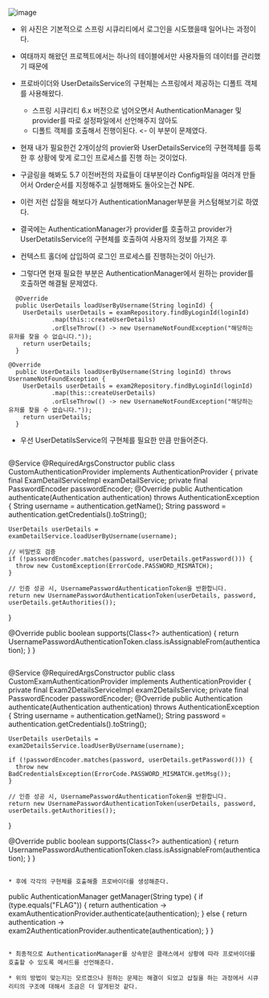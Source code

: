 ![image](https://github.com/Minkyu222341/studyAndAlgorithm/assets/108817236/aa84fefa-121d-4573-8376-a82bbcb62dcf)

* 위 사진은 기본적으로 스프링 시큐리티에서 로그인을 시도했을때 일어나는 과정이다.

* 여태까지 해왔던 프로젝트에서는 하나의 테이블에서만 사용자들의 데이터를 관리했기 때문에
* 프로바이더와 UserDetailsService의 구현체는 스프링에서 제공하는 디폴트 객체를 사용해왔다.
  * 스프링 시큐리티 6.x 버전으로 넘어오면서 AuthenticationManager 및 provider를 따로 설정파일에서 선언해주지 않아도
  * 디폴트 객체를 호출해서 진행이된다. <- 이 부분이 문제였다.
 

* 현재 내가 필요한건 2개이상의 provier와 UserDetailsService의 구현객체를 등록한 후 상황에 맞게 로그인 프로세스를 진행 하는 것이었다.
* 구글링을 해봐도 5.7 이전버전의 자료들이 대부분이라 Config파일을 여러개 만들어서 Order순서를 지정해주고 실행해봐도 돌아오는건 NPE.

* 이런 저런 삽질을 해보다가 AuthenticationManager부분을 커스텀해보기로 하였다.

* 결국에는 AuthenticationManager가 provider를 호출하고 provider가 UserDetatilsService의 구현체를 호출하여 사용자의 정보를 가져온 후
* 컨텍스트 홀더에 삽입하여 로그인 프로세스를 진행하는것이 아닌가.
* 그렇다면 현재 필요한 부분은 AuthenticationManager에서 원하는 provider를 호출하면 해결될 문제였다.

```
  @Override
  public UserDetails loadUserByUsername(String loginId) {
    UserDetails userDetails = examRepository.findByLoginId(loginId)
            .map(this::createUserDetails)
            .orElseThrow(() -> new UsernameNotFoundException("해당하는 유저를 찾을 수 없습니다."));
    return userDetails;
  }
```
```
@Override
  public UserDetails loadUserByUsername(String loginId) throws UsernameNotFoundException {
    UserDetails userDetails = exam2Repository.findByLoginId(loginId)
            .map(this::createUserDetails)
            .orElseThrow(() -> new UsernameNotFoundException("해당하는 유저를 찾을 수 없습니다."));
    return userDetails;
  }
```
* 우선 UserDetatilsService의 구현체를 필요한 만큼 만들어준다.

  ```
@Service
@RequiredArgsConstructor
public class CustomAuthenticationProvider implements AuthenticationProvider {
  private final ExamDetailServiceImpl examDetailService;
  private final PasswordEncoder passwordEncoder;
  @Override
  public Authentication authenticate(Authentication authentication) throws AuthenticationException {
    String username = authentication.getName();
    String password = authentication.getCredentials().toString();

    UserDetails userDetails = examDetailService.loadUserByUsername(username);

    // 비밀번호 검증
    if (!passwordEncoder.matches(password, userDetails.getPassword())) {
      throw new CustomException(ErrorCode.PASSWORD_MISMATCH);
    }

    // 인증 성공 시, UsernamePasswordAuthenticationToken을 반환합니다.
    return new UsernamePasswordAuthenticationToken(userDetails, password, userDetails.getAuthorities());
  }

  @Override
  public boolean supports(Class<?> authentication) {
    return UsernamePasswordAuthenticationToken.class.isAssignableFrom(authentication);
  }
}

  ```

```
@Service
@RequiredArgsConstructor
public class CustomExamAuthenticationProvider implements AuthenticationProvider {
  private final Exam2DetailsServiceImpl exam2DetailsService;
  private final PasswordEncoder passwordEncoder;
  @Override
  public Authentication authenticate(Authentication authentication) throws AuthenticationException {
    String username = authentication.getName();
    String password = authentication.getCredentials().toString();

    UserDetails userDetails = exam2DetailsService.loadUserByUsername(username);

    if (!passwordEncoder.matches(password, userDetails.getPassword())) {
      throw new BadCredentialsException(ErrorCode.PASSWORD_MISMATCH.getMsg());
    }

    // 인증 성공 시, UsernamePasswordAuthenticationToken을 반환합니다.
    return new UsernamePasswordAuthenticationToken(userDetails, password, userDetails.getAuthorities());
  }

  @Override
  public boolean supports(Class<?> authentication) {
    return UsernamePasswordAuthenticationToken.class.isAssignableFrom(authentication);
  }
}

```

* 후에 각각의 구현체를 호출해줄 프로바이더를 생성해준다.

```
 public AuthenticationManager getManager(String type) {
    if (type.equals("FLAG")) {
      return authentication -> examAuthenticationProvider.authenticate(authentication);
    } else {
      return authentication -> exam2AuthenticationProvider.authenticate(authentication);
    }
  }
```

* 최종적으로 AuthenticationManager를 상속받은 클래스에서 상황에 따라 프로바이더를 호출할 수 있도록 메서드를 선언해준다.

* 위의 방법이 맞는지는 모르겠으나 원하는 문제는 해결이 되었고 삽질을 하는 과정에서 시큐리티의 구조에 대해서 조금은 더 알게된것 같다.
